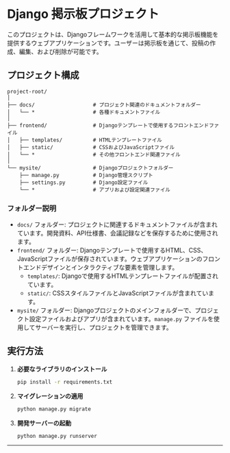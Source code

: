 
# Django 掲示板プロジェクト

このプロジェクトは、Djangoフレームワークを活用して基本的な掲示板機能を提供するウェブアプリケーションです。ユーザーは掲示板を通じて、投稿の作成、編集、および削除が可能です。

## プロジェクト構成

```
project-root/
│
├── docs/                   # プロジェクト関連のドキュメントフォルダー
│   └── *                   # 各種ドキュメントファイル
│
├── frontend/               # Djangoテンプレートで使用するフロントエンドファイル
│   ├── templates/          # HTMLテンプレートファイル
│   ├── static/             # CSSおよびJavaScriptファイル
│   └── *                   # その他フロントエンド関連ファイル
│
└── mysite/                 # Djangoプロジェクトフォルダー
    ├── manage.py           # Django管理スクリプト
    ├── settings.py         # Django設定ファイル
    └── *                   # アプリおよび設定関連ファイル
```

### フォルダー説明
- `docs/` フォルダー: プロジェクトに関連するドキュメントファイルが含まれています。開発資料、API仕様書、会議記録などを保存するために使用されます。
- `frontend/` フォルダー: Djangoテンプレートで使用するHTML、CSS、JavaScriptファイルが保存されています。ウェブアプリケーションのフロントエンドデザインとインタラクティブな要素を管理します。
  - `templates/`: Djangoで使用するHTMLテンプレートファイルが配置されています。
  - `static/`: CSSスタイルファイルとJavaScriptファイルが含まれています。
- `mysite/` フォルダー: Djangoプロジェクトのメインフォルダーで、プロジェクト設定ファイルおよびアプリが含まれています。`manage.py` ファイルを使用してサーバーを実行し、プロジェクトを管理できます。

## 実行方法

1. **必要なライブラリのインストール**
    ```bash
    pip install -r requirements.txt
    ```

2. **マイグレーションの適用**
    ```bash
    python manage.py migrate
    ```

3. **開発サーバーの起動**
    ```bash
    python manage.py runserver
    ```

---

